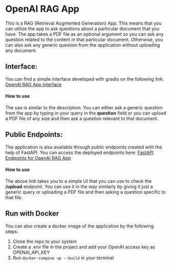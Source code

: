 # OpenAI RAG App
This is a RAG (Retrieval Augmented Generation) App. This means that you can utilize the app to ask questions about a particular document that you have. The app takes a PDF file as an optional argument so you can ask any question related to the content in that particular document. Otherwise, you can also ask any generic question from the application without uploading any document. 

## Interface:
You can find a simple interface developed with gradio on the following link:
[OpenAI RAG App Interface](https://zainab1204-openai-rag.hf.space/)

#### How to use
The use is similar to the description. You can either ask a generic question from the app by typing in your query in the **question** field or you can upload a PDF file of any size and then ask a question relevant to that document. 


## Public Endpoints:
The application is also available through public endpoints created with the help of FastAPI. You can access the deployed endpoints here:
[FastAPI Endpoints for OpenAI RAG App](https://open-ai-rag-app.onrender.com/docs)

#### How to use
The above link takes you to a simple UI that you can use to check the **/upload** endpoint. You can use it in the way similarly by giving it just a generic query or uploading a PDF file and then asking a question specific to that file.

## Run with Docker
You can also create a docker image of the application by the following steps:
1. Clone the repo to your system
2. Create a .env file in the project and add your OpenAI access key as OPENAI_API_KEY
3. Run ```docker-compose up --build``` in your terminal
